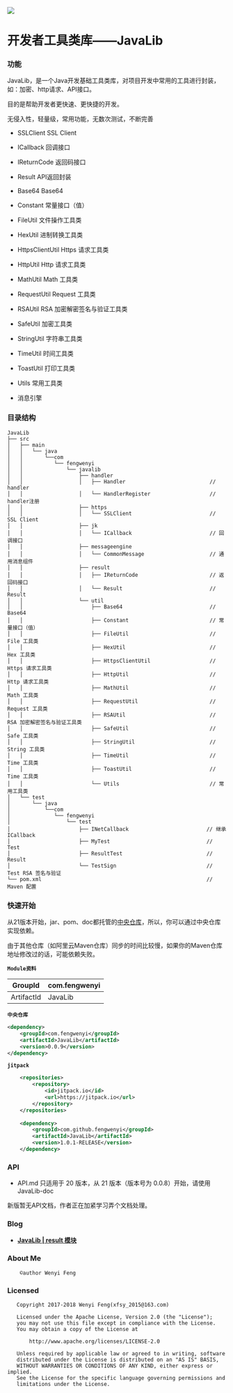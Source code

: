 [![](https://jitpack.io/v/fengwenyi/JavaLib.svg)](https://jitpack.io/#fengwenyi/JavaLib)


# 开发者工具类库——JavaLib

### 功能

JavaLib，是一个Java开发基础工具类库，对项目开发中常用的工具进行封装，如：加密、http请求、API接口。

目的是帮助开发者更快速、更快捷的开发。

无侵入性，轻量级，常用功能，无数次测试，不断完善

* SSLClient          SSL Client

* ICallback          回调接口

* IReturnCode        返回码接口

* Result             API返回封装

* Base64             Base64

* Constant           常量接口（值）

* FileUtil           文件操作工具类

* HexUtil            进制转换工具类

* HttpsClientUtil    Https 请求工具类

* HttpUtil           Http 请求工具类

* MathUtil           Math 工具类

* RequestUtil        Request 工具类

* RSAUtil            RSA 加密解密签名与验证工具类

* SafeUtil           加密工具类

* StringUtil         字符串工具类

* TimeUtil           时间工具类

* ToastUtil          打印工具类

* Utils              常用工具类

* 消息引擎


### 目录结构

```
JavaLib
├── src
│   ├── main
│   │   └── java
│   │       └──com
│   │          └── fengwenyi
│   │              └── javalib
│   │                  ├── handler
│   │                  │   ├── Handler                           // handler
│   │                  │   └── HandlerRegister                   // handler注册
│   │                  ├── https
│   │                  │   └── SSLClient                         // SSL Client
│   │                  ├── jk
│   │                  │   └── ICallback                         // 回调接口
│   │                  ├── messageengine
│   │                  │   └── CommonMessage                     // 通用消息组件
│   │                  ├── result
│   │                  │   ├── IReturnCode                       // 返回码接口
│   │                  │   └── Result                            // Result
│   │                  └── util
│   │                      ├── Base64                            // Base64
│   │                      ├── Constant                          // 常量接口（值）
│   │                      ├── FileUtil                          // File 工具类
│   │                      ├── HexUtil                           // Hex 工具类
│   │                      ├── HttpsClientUtil                   // Https 请求工具类
│   │                      ├── HttpUtil                          // Http 请求工具类
│   │                      ├── MathUtil                          // Math 工具类
│   │                      ├── RequestUtil                       // Request 工具类
│   │                      ├── RSAUtil                           // RSA 加密解密签名与验证工具类
│   │                      ├── SafeUtil                          // Safe 工具类
│   │                      ├── StringUtil                        // String 工具类
│   │                      ├── TimeUtil                          // Time 工具类
│   │                      ├── ToastUtil                         // Time 工具类
│   │                      └── Utils                             // 常用工具类
│   └── test
│       └── java
│           └──com
│              └── fengwenyi
│                  └── test
│                      ├── INetCallback                         // 继承 ICallback
│                      ├── MyTest                               // Test
│                      ├── ResultTest                           // Result
│                      └── TestSign                             // Test RSA 签名与验证
└── pom.xml                                                     // Maven 配置

```

### 快速开始

从21版本开始，jar、pom、doc都托管的[中央仓库](http://search.maven.org/#search%7Cga%7C1%7Cg%3A%22com.fengwenyi%22)，所以，你可以通过中央仓库实现依赖。

由于其他仓库（如阿里云Maven仓库）同步的时间比较慢，如果你的Maven仓库地址修改过的话，可能依赖失败。

**`Module资料`**

|  GroupId  | com.fengwenyi|
|   ---     | ---|
| ArtifactId| JavaLib|

**`中央仓库`**

```xml
<dependency>
    <groupId>com.fengwenyi</groupId>
    <artifactId>JavaLib</artifactId>
    <version>0.0.9</version>
</dependency>
```

**`jitpack`**

```xml
	<repositories>
		<repository>
		    <id>jitpack.io</id>
		    <url>https://jitpack.io</url>
		</repository>
	</repositories>
	
	<dependency>
	    <groupId>com.github.fengwenyi</groupId>
	    <artifactId>JavaLib</artifactId>
	    <version>1.0.1-RELEASE</version>
	</dependency>
```

### API

* API.md 只适用于 20 版本，从 21 版本（版本号为 0.0.8）开始，请使用JavaLib-doc

新版暂无API文档，作者正在加紧学习弄个文档处理。

### Blog

* **[JavaLib | result 模块](https://www.jianshu.com/p/03c8c95bd661)**

### About Me

```
    ©author Wenyi Feng
```

### Licensed

```
   Copyright 2017-2018 Wenyi Feng(xfsy_2015@163.com)

   Licensed under the Apache License, Version 2.0 (the "License");
   you may not use this file except in compliance with the License.
   You may obtain a copy of the License at

       http://www.apache.org/licenses/LICENSE-2.0

   Unless required by applicable law or agreed to in writing, software
   distributed under the License is distributed on an "AS IS" BASIS,
   WITHOUT WARRANTIES OR CONDITIONS OF ANY KIND, either express or implied.
   See the License for the specific language governing permissions and
   limitations under the License.
```